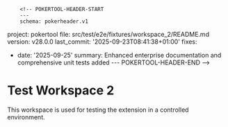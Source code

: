         <!-- POKERTOOL-HEADER-START
        ---
        schema: pokerheader.v1
project: pokertool
file: src/test/e2e/fixtures/workspace_2/README.md
version: v28.0.0
last_commit: '2025-09-23T08:41:38+01:00'
fixes:
- date: '2025-09-25'
  summary: Enhanced enterprise documentation and comprehensive unit tests added
        ---
        POKERTOOL-HEADER-END -->
# Test Workspace 2

This workspace is used for testing the extension in a controlled environment.